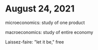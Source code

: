 # August 24, 2021

microeconomics: study of one product

macroeconomics: study of entire economy

Laissez-faire: "let it be," free <!-- markdownlint-enable MD000 -->